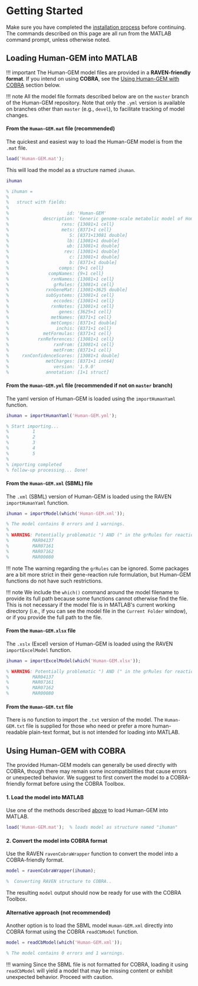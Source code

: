 # Getting Started

Make sure you have completed the [installation process](installation.md) before continuing. The commands described on this page are all run from the MATLAB command prompt, unless otherwise noted.

## Loading Human-GEM into MATLAB

!!! important
	The Human-GEM model files are provided in a **RAVEN-friendly format**. If you intend on using **COBRA**, see the [Using Human-GEM with COBRA](#using-human-gem-with-cobra) section below.


!!! note
	All the model file formats described below are on the `master` branch of the Human-GEM repository. Note that only the `.yml` version is available on branches other than `master` (e.g., `devel`), to facilitate tracking of model changes.

#### From the `Human-GEM.mat` file (recommended)

The quickest and easiest way to load the Human-GEM model is from the `.mat` file.
```matlab
load('Human-GEM.mat');
```

This will load the model as a structure named `ihuman`.
```matlab
ihuman

% ihuman = 
% 
%   struct with fields:
% 
%                      id: 'Human-GEM'
%             description: 'Generic genome-scale metabolic model of Homo sapiens'
%                    rxns: {13081×1 cell}
%                    mets: {8371×1 cell}
%                       S: [8371×13081 double]
%                      lb: [13081×1 double]
%                      ub: [13081×1 double]
%                     rev: [13081×1 double]
%                       c: [13081×1 double]
%                       b: [8371×1 double]
%                   comps: {9×1 cell}
%               compNames: {9×1 cell}
%                rxnNames: {13081×1 cell}
%                 grRules: {13081×1 cell}
%              rxnGeneMat: [13081×3625 double]
%              subSystems: {13081×1 cell}
%                 eccodes: {13081×1 cell}
%                rxnNotes: {13081×1 cell}
%                   genes: {3625×1 cell}
%                metNames: {8371×1 cell}
%                metComps: [8371×1 double]
%                  inchis: {8371×1 cell}
%             metFormulas: {8371×1 cell}
%           rxnReferences: {13081×1 cell}
%                 rxnFrom: {13081×1 cell}
%                 metFrom: {8371×1 cell}
%     rxnConfidenceScores: [13081×1 double]
%              metCharges: [8371×1 int64]
%                 version: '1.9.0'
%              annotation: [1×1 struct]
```


#### From the `Human-GEM.yml` file (recommended if not on `master` branch)

The yaml version of Human-GEM is loaded using the `importHumanYaml` function.
```matlab
ihuman = importHumanYaml('Human-GEM.yml');

% Start importing...
%         1
%         2
%         3
%         4
%         5
% 
% importing completed
% follow-up processing... Done!
```


#### From the `Human-GEM.xml` (SBML) file

The `.xml` (SBML) version of Human-GEM is loaded using the RAVEN `importHumanYaml` function.
```matlab
ihuman = importModel(which('Human-GEM.xml'));

% The model contains 0 errors and 1 warnings.
% 
% WARNING: Potentially problematic ") AND (" in the grRules for reaction(s): 
%         MAR04137
%         MAR07161
%         MAR07162
%         MAR00080
```

!!! note
	The warning regarding the `grRules` can be ignored. Some packages are a bit more strict in their gene-reaction rule formulation, but Human-GEM functions do not have such restrictions.

!!! note
	We include the `which()` command around the model filename to provide its full path because some functions cannot otherwise find the file. This is not necessary if the model file is in MATLAB's current working directory (i.e., if you can see the model file in the `Current Folder` window), or if you provide the full path to the file.



#### From the `Human-GEM.xlsx` file

The `.xslx` (Excel) version of Human-GEM is loaded using the RAVEN `importExcelModel` function.
```matlab
ihuman = importExcelModel(which('Human-GEM.xlsx'));

% WARNING: Potentially problematic ") AND (" in the grRules for reaction(s): 
%         MAR04137
%         MAR07161
%         MAR07162
%         MAR00080
```


#### From the `Human-GEM.txt` file

There is no function to import the `.txt` version of the model. The `Human-GEM.txt` file is supplied for those who need or prefer a more human-readable plain-text format, but is not intended for loading into MATLAB.



## Using Human-GEM with COBRA

The provided Human-GEM models can generally be used directly with COBRA, though there may remain some incompatibilities that cause errors or unexpected behavior. We suggest to first convert the model to a COBRA-friendly format before using the COBRA Toolbox.

#### 1. Load the model into MATLAB
Use one of the methods described [above](#loading-human-gem-into-matlab) to load Human-GEM into MATLAB.
```matlab
load('Human-GEM.mat');  % loads model as structure named "ihuman"
```

#### 2. Convert the model into COBRA format
Use the RAVEN `ravenCobraWrapper` function to convert the model into a COBRA-friendly format.
```matlab
model = ravenCobraWrapper(ihuman);

%  Converting RAVEN structure to COBRA..
```

The resulting `model` output should now be ready for use with the COBRA Toolbox.

#### Alternative approach (not recommended)
Another option is to load the SBML model `Human-GEM.xml` directly into COBRA format using the COBRA `readCbModel` function.
```matlab
model = readCbModel(which('Human-GEM.xml'));

% The model contains 0 errors and 1 warnings.
```
!!! warning
	Since the SBML file is not formatted for COBRA, loading it using `readCbModel` will yield a model that may be missing content or exhibit unexpected behavior. Proceed with caution.











